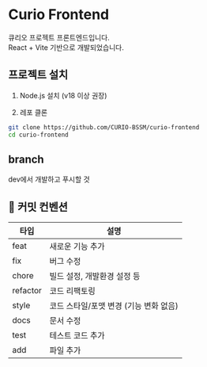 # Curio Frontend

큐리오 프로젝트 프론트엔드입니다.  
React + Vite 기반으로 개발되었습니다.

## 프로젝트 설치

1. Node.js 설치 (v18 이상 권장)

2. 레포 클론
```bash
git clone https://github.com/CURIO-BSSM/curio-frontend
cd curio-frontend
```

## branch
dev에서 개발하고 푸시할 것

## 📌 커밋 컨벤션

| 타입 | 설명 |
|------|------|
| feat | 새로운 기능 추가 |
| fix | 버그 수정 |
| chore | 빌드 설정, 개발환경 설정 등 |
| refactor | 코드 리팩토링 |
| style | 코드 스타일/포맷 변경 (기능 변화 없음) |
| docs | 문서 수정 |
| test | 테스트 코드 추가 |
| add | 파일 추가 |